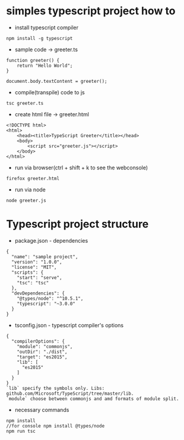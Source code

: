 # simples typescript project how to

*  install typescript compiler
```
npm install -g typescript
```
* sample code -> greeter.ts
```
function greeter() {
    return "Hello World";
}

document.body.textContent = greeter();
```
* compile(transpile) code to js
```
tsc greeter.ts
```
* create html file -> greeter.html
```
<!DOCTYPE html>
<html>
    <head><title>TypeScript Greeter</title></head>
    <body>
        <script src="greeter.js"></script>
    </body>
</html>
```
* run via browser(ctrl + shift + k to see the webconsole)
```
firefox greeter.html
```
* run via node
```
node greeter.js
```
# Typescript project structure
* package.json - dependencies
```
{
  "name": "sample project",
  "version": "1.0.0",
  "license": "MIT",
  "scripts": {
    "start": "serve",
    "tsc": "tsc"
  },
  "devDependencies": {
    "@types/node": "^10.5.1",
    "typescript": "~3.0.0"
  }
}
```
* tsconfig.json - typescript compiler's options
```
{
  "compilerOptions": {
  	"module": "commonjs",
    "outDir": "./dist",
    "target": "es2015",
    "lib": [
      "es2015"
    ]
  }
}
`lib` specify the symbols only. Libs: github.com/Microsoft/TypeScript/tree/master/lib.   
`module` choose between commonjs and amd formats of module split.  
```
* necessary commands 
```
npm install
//for console npm install @types/node
npm run tsc
```
